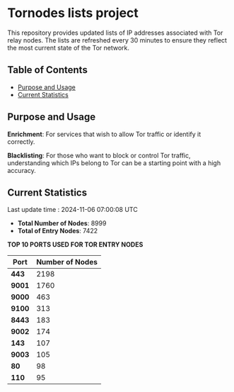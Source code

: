# Tornodes lists project

This repository provides updated lists of IP addresses associated with Tor relay nodes. The lists are refreshed every 30 minutes to ensure they reflect the most current state of the Tor network.

## Table of Contents

- [Purpose and Usage](#purpose-and-usage)
- [Current Statistics](#current-statistics)


## Purpose and Usage

**Enrichment**: For services that wish to allow Tor traffic or identify it correctly.

**Blacklisting**: For those who want to block or control Tor traffic, understanding which IPs belong to Tor can be a starting point with a high accuracy.

## Current Statistics

Last update time : 2024-11-06 07:00:08 UTC

- **Total Number of Nodes**: 8999
- **Total of Entry Nodes**: 7422

**TOP 10 PORTS USED FOR TOR ENTRY NODES**

| **Port** | **Number of Nodes** |
|------|-----------------|
| **443**   | 2198  |
| **9001**   | 1760  |
| **9000**   | 463  |
| **9100**   | 313  |
| **8443**   | 183  |
| **9002**   | 174  |
| **143**   | 107  |
| **9003**   | 105  |
| **80**   | 98  |
| **110**   | 95  |

